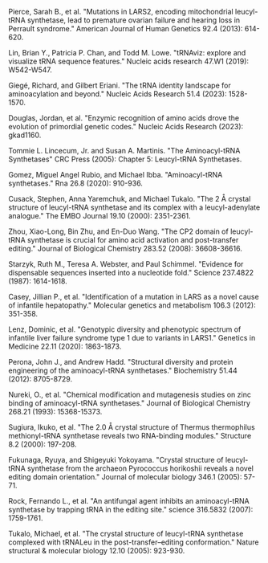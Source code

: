 Pierce, Sarah B., et al. "Mutations in LARS2, encoding mitochondrial leucyl-tRNA synthetase, lead to premature ovarian failure and hearing loss in Perrault syndrome." American Journal of Human Genetics 92.4 (2013): 614-620.

Lin, Brian Y., Patricia P. Chan, and Todd M. Lowe. "tRNAviz: explore and visualize tRNA sequence features." Nucleic acids research 47.W1 (2019): W542-W547.

Giegé, Richard, and Gilbert Eriani. "The tRNA identity landscape for aminoacylation and beyond." Nucleic Acids Research 51.4 (2023): 1528-1570.


Douglas, Jordan, et al. "Enzymic recognition of amino acids drove the evolution of primordial genetic codes." Nucleic Acids Research (2023): gkad1160.


Tommie L. Lincecum, Jr. and Susan A. Martinis. "The Aminoacyl-tRNA Synthetases" CRC Press (2005): Chapter 5: Leucyl-tRNA Synthetases.



Gomez, Miguel Angel Rubio, and Michael Ibba. "Aminoacyl-tRNA synthetases." Rna 26.8 (2020): 910-936.



Cusack, Stephen, Anna Yaremchuk, and Michael Tukalo. "The 2 Å crystal structure of leucyl-tRNA synthetase and its complex with a leucyl-adenylate analogue." The EMBO Journal 19.10 (2000): 2351-2361.




Zhou, Xiao-Long, Bin Zhu, and En-Duo Wang. "The CP2 domain of leucyl-tRNA synthetase is crucial for amino acid activation and post-transfer editing." Journal of Biological Chemistry 283.52 (2008): 36608-36616.



Starzyk, Ruth M., Teresa A. Webster, and Paul Schimmel. "Evidence for dispensable sequences inserted into a nucleotide fold." Science 237.4822 (1987): 1614-1618.

Casey, Jillian P., et al. "Identification of a mutation in LARS as a novel cause of infantile hepatopathy." Molecular genetics and metabolism 106.3 (2012): 351-358.

Lenz, Dominic, et al. "Genotypic diversity and phenotypic spectrum of infantile liver failure syndrome type 1 due to variants in LARS1." Genetics in Medicine 22.11 (2020): 1863-1873.

Perona, John J., and Andrew Hadd. "Structural diversity and protein engineering of the aminoacyl-tRNA synthetases." Biochemistry 51.44 (2012): 8705-8729.




Nureki, O., et al. "Chemical modification and mutagenesis studies on zinc binding of aminoacyl-tRNA synthetases." Journal of Biological Chemistry 268.21 (1993): 15368-15373.





Sugiura, Ikuko, et al. "The 2.0 Å crystal structure of Thermus thermophilus methionyl-tRNA synthetase reveals two RNA-binding modules." Structure 8.2 (2000): 197-208.



Fukunaga, Ryuya, and Shigeyuki Yokoyama. "Crystal structure of leucyl-tRNA synthetase from the archaeon Pyrococcus horikoshii reveals a novel editing domain orientation." Journal of molecular biology 346.1 (2005): 57-71.



Rock, Fernando L., et al. "An antifungal agent inhibits an aminoacyl-tRNA synthetase by trapping tRNA in the editing site." science 316.5832 (2007): 1759-1761.



Tukalo, Michael, et al. "The crystal structure of leucyl-tRNA synthetase complexed with tRNALeu in the post-transfer–editing conformation." Nature structural & molecular biology 12.10 (2005): 923-930.



